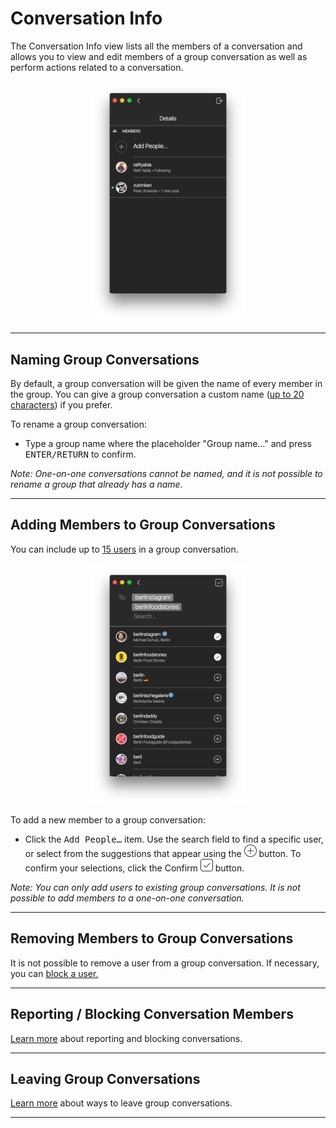 # Conversation Info

The Conversation Info view lists all the members of a conversation and allows you to view and edit members of a group conversation as well as perform actions related to a conversation.

<p style="text-align: center; margin-top: 1em;"><img src="/views/assets/conversation-info.png" width="50%" height="50%" /></p>

<hr />

## Naming Group Conversations

By default, a group conversation will be given the name of every member in the group. You can give a group conversation a custom name ([up to 20 characters](/misc/limits.md)) if you prefer.

To rename a group conversation:

- Type a group name where the placeholder "Group name…" and press <kbd>ENTER/RETURN</kbd> to confirm.

_Note: One-on-one conversations cannot be named, and it is not possible to rename a group that already has a name._

<hr />

## Adding Members to Group Conversations

You can include up to [15 users](/misc/limits.md) in a group conversation. 

<p style="text-align: center; margin-top: 1em;"><img src="/views/assets/conversation-select.png" width="50%" height="50%" /></p>

To add a new member to a group conversation:

- Click the <kbd>Add People…</kbd> item. Use the search field to find a specific user, or select from the suggestions that appear using the <img src="/views/assets/select.png" width="20" height="20" /> button. To confirm your selections, click the Confirm <img src="/views/assets/accept.png" width="20" height="20" /> button.

_Note: You can only add users to existing group conversations. It is not possible to add members to a one-on-one conversation._

<hr />

## Removing Members to Group Conversations

It is not possible to remove a user from a group conversation. If necessary, you can [block a user.](/getstarted/block-profile.md)

<hr />

## Reporting / Blocking Conversation Members

[Learn more](/views/conversations/list.md#reporting-blocking-conversations) about reporting and blocking conversations.

<hr />

## Leaving Group Conversations

[Learn more](/views/conversations/list.md#leaving-group-conversations) about ways to leave group conversations.

<hr />

